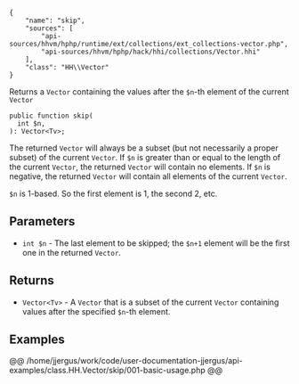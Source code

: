 ``` yamlmeta
{
    "name": "skip",
    "sources": [
        "api-sources/hhvm/hphp/runtime/ext/collections/ext_collections-vector.php",
        "api-sources/hhvm/hphp/hack/hhi/collections/Vector.hhi"
    ],
    "class": "HH\\Vector"
}
```




Returns a ` Vector ` containing the values after the `` $n ``-th element of the
current ``` Vector ```




``` Hack
public function skip(
  int $n,
): Vector<Tv>;
```




The returned ` Vector ` will always be a subset (but not necessarily a
proper subset) of the current `` Vector ``. If ``` $n ``` is greater than or equal to
the length of the current ```` Vector ````, the returned ````` Vector ````` will contain no
elements. If `````` $n `````` is negative, the returned ``````` Vector ``````` will contain all
elements of the current ```````` Vector ````````.




` $n ` is 1-based. So the first element is 1, the second 2, etc.




## Parameters




+ ` int $n ` - The last element to be skipped; the `` $n+1 `` element will be the
  first one in the returned ``` Vector ```.




## Returns




* ` Vector<Tv> ` - A `` Vector `` that is a subset of the current ``` Vector ``` containing
  values after the specified ```` $n ````-th element.




## Examples










@@ /home/jjergus/work/code/user-documentation-jjergus/api-examples/class.HH.Vector/skip/001-basic-usage.php @@
<!-- HHAPIDOC -->
